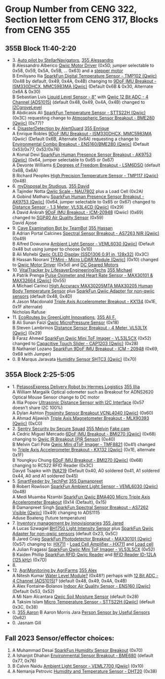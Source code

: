 # Group Number from CENG 322, Section letter from CENG 317, Blocks from CENG 355
## 355B Block 11:40-2:20   
- 3\. [Auto pilot by StellarNavigators](https://github.com/AlessandroAlberico7149/ProjectUranus), [355 Alessandro](https://github.com/PrototypeZone/hardware-project-AlessandroAlberico7149)   
   B Alessandro Alberico [Qwiic Motor Driver](https://www.sparkfun.com/products/15451) (0x5D, jumper selectable to 0x58, 0x59, 0x5A, 0x5B, ... 0x63) and a [stepper motor](https://www.sparkfun.com/products/19515)    
   B Emiliyano Ilia [SparkFun Digital Temperature Sensor - TMP102 (Qwiic)](https://www.sparkfun.com/products/16304) (0x48 by default, 0x49, 0x4A, 0x4B) changing to [9DoF IMU Breakout - ISM330DHCX, MMC5983MA (Qwiic)](https://www.sparkfun.com/products/19895) (Default 0x6B & 0x30, Alternate 0x6A & 0x30)   
   B Sebastian Luis [Liquid Level Sensor - 8"](https://www.sparkfun.com/products/10221) with [Qwiic 12 Bit ADC - 4 Channel (ADS1015)](https://www.sparkfun.com/products/15334) (default 0x48, 0x49, 0x4A, 0x4B) changed to [I2CgroveLevel](https://canada.newark.com/seeed-studio/101020635/water-level-sensor-board-arduino/dp/42AK5700)   
   B Abdicasis Ali [SparkFun Temperature Sensor - STTS22H (Qwiic)](https://www.sparkfun.com/products/21262) (0x3C) requesting change to [Atmospheric Sensor Breakout - BME280 (Qwiic)](https://www.sparkfun.com/products/15440) (0x77)?   
- 4\. [DisasterDetection by AlertGuard](https://github.com/EnriqueRobles2490/DisasterDetectionTool) [355 Enrique](https://github.com/PrototypeZone/hardware-project-EnriqueRobles2490)   
   A Enrique Robles [9DoF IMU Breakout - ISM330DHCX, MMC5983MA](https://www.sparkfun.com/products/19895) (Qwiic) (Default 0x6B, Alternate 0x6A) requesting a change to [Environmental Combo Breakout - ENS160/BME280 (Qwiic)](https://www.sparkfun.com/products/22858) (Default 0x53/0x77, 0x52/0x76)   
   A Komal Devi [SparkFun Human Presence Sensor Breakout - AK9753 (Qwiic)](https://www.sparkfun.com/products/14349) (0x64, jumper selectable to 0x65 or 0x67)   
   A Devonte Williams [6 Degrees of Freedom Breakout - LSM6DSO](https://www.sparkfun.com/products/18020) (default 0x6B, 0x6A)   
   B Richard Peoples [High Precision Temperature Sensor - TMP117 (Qwiic)](https://www.sparkfun.com/products/15805) (0x48)   
- 6\. [myDisposal by Studious](https://github.com/TajinderNotta9056/Studious), [355 David](https://github.com/PrototypeZone/hardware-project-DavidAnkrah1980)   
    A Tajinder Notta [Qwiic Scale - NAU7802](https://www.sparkfun.com/products/15242) plus a Load Cell (0x2A)   
    A Gobind Matharu [SparkFun Human Presence Sensor Breakout - AK9753 (Qwiic)](https://www.sparkfun.com/products/14349) (0x64, jumper selectable to 0x65 or 0x67) changed to [Distance Sensor - 1.3 Meter, VL53L4CD (Qwiic)](https://www.sparkfun.com/products/18993) (0x29)   
    A David Ankrah [9DoF IMU Breakout - ICM-20948](https://www.sparkfun.com/products/15335) (Qwiic) (0x69) changed to [SGP40 Air Quality Sensor](https://www.adafruit.com/product/4829) (0x59)   
    David Ajose   
- 9\.  [Cave Examination Bot by TeamBot](https://github.com/HassanNoorani5518/CaveExaminationBot) [355 Hassan](https://github.com/PrototypeZone/hardware-project-HassanNoorani5518)   
    B Adrian Portal Calcines [Spectral Sensor Breakout - AS7263 NIR (Qwiic)](https://www.sparkfun.com/products/14351) (0x49)   
    B Alfred Dowuona [Ambient Light Sensor - VEML6030 (Qwiic)](https://www.sparkfun.com/products/15436) (Default 0x48 but using jumper to choose 0x10)   
    B Ali Mohebi [Qwiic OLED Display (SSD1306 0.91 in, 128x32)](https://www.sparkfun.com/products/17153) (0x3C)   
    B Hassan Noorani [TFMini - Micro LiDAR Module (Qwiic)](https://www.sparkfun.com/products/14786) (0x10) changed to [Qwiic Motor Driver](https://www.sparkfun.com/products/15451) (0x5d) and [DC Geared Motors](https://www.sparkfun.com/products/13302)   
- 10\. [VitalTracker by LifesaverEngineeringTechs](https://github.com/MichaelCarinci0052/LifesaverEngineersVitalTracker) [355 Michael](https://github.com/PrototypeZone/hardware-project-MichaelCarinci0052)   
   A Patrik Prenga [Pulse Oximeter and Heart Rate Sensor - MAX30101 & MAX32664 (Qwiic)](https://www.sparkfun.com/products/15219) (0x55)   
   A Michael Carinci [High Accuracy MAX30205MTA MAX30205 Human Body Temperature Sensor](https://www.amazon.ca/Accuracy-MAX30205MTA-Temperature-Measuring-Wristband/dp/B09PZDVMSS) plus [SparkFun Qwiic Adapter for non-qwiic sensors](https://www.sparkfun.com/products/14495) (default 0x48, 0x4D)   
   A Jason Macdonald [Triple Axis Accelerometer Breakout - KX134](https://www.sparkfun.com/products/17589) (0x1E, 0x1F alternate)   
   Nicholas Rafuse  
- 11\. [EcoRoutes by GreenLight Innovations](https://github.com/FarazAhmed7778/EcoRoutes), [355 Ali F.](https://github.com/PrototypeZone/hardware-project-Korimuzon)   
    B Ali Sunan Faizi [Qwiic MicroPressure Sensor](https://www.sparkfun.com/products/16476) (0x18)   
    B Steven Lambrinos [Distance Sensor Breakout - 4 Meter, VL53L1X (Qwiic)](https://www.sparkfun.com/products/14722) (0x29)   
    B Faraz Ahmed [SparkFun Qwiic Mini ToF Imager - VL53L5CX](https://www.sparkfun.com/products/19013) (0x52) changed to [Capacitive Touch Slider - CAP1203 (Qwiic)](https://www.sparkfun.com/products/15344) (0x28)   
    B Nathaniel Lozano [SparkFun 9DoF IMU Breakout - ICM - 20948](https://www.sparkfun.com/products/15335) (0x69, 0x68 with Jumper)   
- 0\.  B Marqus Jaravata [Humidity Sensor SHTC3 (Qwiic)](https://www.sparkfun.com/products/16467) (0x70)   

## 355A Block 2:25-5:05   
- 1\. [PetasosExpress Delivery Robot by Hermes Logistics](https://github.com/IlliaPopov1791/PetasosExpress) [355 Illia](https://github.com/PrototypeZone/hardware-project-IlliaPopov1791)    
   A William Margalik Optical odometer such as Breakout for ADNS2620 Optical Mouse Sensor change to DC motor   
   A Illia Popov [Ultrasonic Distance Sensor with I2C Interface](https://www.adafruit.com/product/4742) (0x57 doesn't share I2C 100%)   
   A Dylan Ashton [Proximity Sensor Breakout VCNL4040 (Qwiic)](https://www.sparkfun.com/products/15177) (0x60)   
   A Ahmad Aljawish [Triple Axis Magnetometer Breakout - MLX90393 (Qwiic)](https://www.sparkfun.com/products/14571) (0xC0)   
- 2\. [Sentry Security by Secure Squad](https://github.com/DavydTsapko4242/smart-security-app) [355 Melvin](https://github.com/PrototypeZone/hardware-project-MelvinCarlPote3399) [Fake cam](https://blog.balena.io/bring-a-dummy-security-camera-to-life-using-a-raspberry-pi-and-webrtc/)   
   A Cedric Miguel Mercado [6DoF IMU Breakout - BMI270 (Qwiic)](https://www.sparkfun.com/products/22397) (0x68) changing to [Qwiic IR Breakout (PIR Sensor)](https://www.sparkfun.com/products/15804) (0x40)   
   B Melvin Carl Pote [Qwiic Mini dToF Imager - TMF8821](https://www.sparkfun.com/products/19451) (0x41) changed to [Triple Axis Accelerometer Breakout - KX132 (Qwiic)](https://www.sparkfun.com/products/17871) (0x1E, alternate 0x1F)   
   B Youngkyu Chung [6DoF IMU Breakout - BMI270 (Qwiic)](https://www.sparkfun.com/products/22397) (0x68) changing to RC522 RFID Reader (0x3C)   
   Davyd Tsapko with [INA219](https://www.adafruit.com/product/904) (Default 0x40, A0 soldered 0x41, A1 soldered 0x44, A0 and A1 soldered 0x45)    
- 5\. [SmartFeeder by TechPet](https://github.com/MediMuamba/SmartFeeder) [355 Damanpreet](https://github.com/PrototypeZone/hardware-project-DamanpreetSingh6028)   
   B Robert Rowlison [SparkFun Ambient Light Sensor - VEML6030 (Qwiic)](https://www.sparkfun.com/products/15436) (0x48)   
   A Medi Muamba Nzambi [SparkFun Qwiic BMA400 Micro Triple Axis Accelerometer Breakout](https://www.sparkfun.com/products/21207) (0x14 (Default), 0x15)   
   B Damanpreet Singh [SparkFun Spectral Sensor Breakout - AS7262 Visible (Qwiic)](https://www.sparkfun.com/products/14347) (0x49) changing to ADS1115   
   Aduse Boateng (future temperature)
- 7\. [Inventory management by Innovisionaries](https://github.com/JaredCraig6148/InventoryManagement) [355 Jared](https://github.com/PrototypeZone/hardware-project-JaredCraig6148)   
   A Lucas Szwagiel [BH1750 Light Intensity Sensor](https://www.addicore.com/products/bh1750-light-intensity-sensor) plus [SparkFun Qwiic Adapter for non-qwiic sensors](https://www.sparkfun.com/products/14495) (default 0x23, 0x5C)   
   B Jared Craig [SparkFun Photodetector Breakout - MAX30101 (Qwiic)](https://www.sparkfun.com/products/16474) (0x57) changing to: [HX711](https://www.circuito.io/app?components=9443,13879,200000) - [Load Cell Amplifier - HX711](https://www.sparkfun.com/products/13879) and [Load cell](https://www.sparkfun.com/products/13329)   
   A Julian Fragassi [SparkFun Qwiic Mini ToF Imager - VL53L5CX](https://www.sparkfun.com/products/19013) (0x52)   
   B Kaiden Phillip [SparkFun RFID Qwiic Reader](https://www.sparkfun.com/products/15191) and [RFID Reader ID-12LA (125 kHz)](https://www.sparkfun.com/products/11827) (0x7D)   
- 8\.    
- 12\. [AgriMonitoring by AgriFarms](https://github.com/AlexFontaineBolanos1828/AgriMonitoring) [355 Alex](https://github.com/PrototypeZone/hardware-project-AlexFontaineBolanos1828)   
    A Nitesh Kumar [Water Level Module?](https://secure.sayal.com/STORE4/prodetails.php?SKU=258280) (0x48?) perhaps with [12 Bit ADC - 4 Channel (ADS1015)](https://www.sparkfun.com/products/15334)? (default 0x48, 0x49, 0x4A, 0x4B)   
    A Alex Fontaine-Bolanos [Indoor Air Quality Sensor - ENS160 (Qwiic)](https://www.sparkfun.com/products/20844) (Default 0x53, 0x52)   
    A Mi Nam Alcantara [Qwiic Soil Moisture Sensor](https://www.sparkfun.com/products/17731) (default 0x28)   
    A Taksim Islam [Micro Temperature Sensor - STTS22H (Qwiic)](https://www.sparkfun.com/products/21273) (default 0x3C, 0x38)   
- 0\.  [355 Aaron](https://github.com/PrototypeZone/hardware-project-Aaron367123) B Aaron Morris Jara [Person Sensor by Useful Sensors](https://www.sparkfun.com/products/21231) (0x62)   
- 0\.  Jasnam Gill   
 
## Fall 2023 Sensor/effector choices:
1. A Muhammad Desai [SparkFun Humidity Sensor Breakout](https://www.sparkfun.com/products/16467) (0x70)   
2. A Ishanjot Dhahan [Environmental Sensor Breakout - BME680](https://www.sparkfun.com/products/16466) (default 0x77, 0x76)   
3. B Calvin Naidu [Ambient Light Sensor - VEML7700 (Qwiic)](https://www.sparkfun.com/products/18981) (0x10)   
4. A Nemanja Petrovic [Humidity and Temperature Sensor - DHT20](https://www.sparkfun.com/products/18364) (0x38)   

